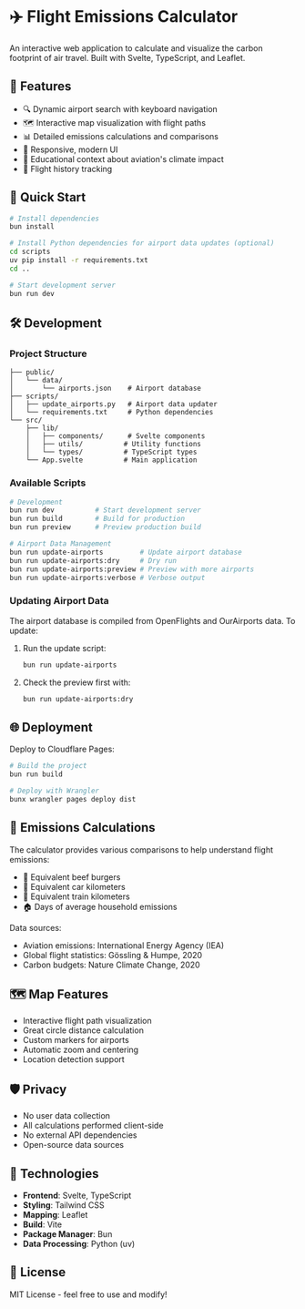 # ✈️ Flight Emissions Calculator

An interactive web application to calculate and visualize the carbon footprint of air travel. Built with Svelte, TypeScript, and Leaflet.

## 🌟 Features

- 🔍 Dynamic airport search with keyboard navigation
- 🗺️ Interactive map visualization with flight paths
- 📊 Detailed emissions calculations and comparisons
- 📱 Responsive, modern UI
- 📖 Educational context about aviation's climate impact
- 📝 Flight history tracking

## 🚀 Quick Start

```bash
# Install dependencies
bun install

# Install Python dependencies for airport data updates (optional)
cd scripts
uv pip install -r requirements.txt
cd ..

# Start development server
bun run dev
```

## 🛠️ Development

### Project Structure

```
├── public/
│   └── data/
│       └── airports.json    # Airport database
├── scripts/
│   ├── update_airports.py   # Airport data updater
│   └── requirements.txt     # Python dependencies
└── src/
    ├── lib/
    │   ├── components/      # Svelte components
    │   ├── utils/          # Utility functions
    │   └── types/          # TypeScript types
    └── App.svelte          # Main application
```

### Available Scripts

```bash
# Development
bun run dev          # Start development server
bun run build        # Build for production
bun run preview      # Preview production build

# Airport Data Management
bun run update-airports         # Update airport database
bun run update-airports:dry     # Dry run
bun run update-airports:preview # Preview with more airports
bun run update-airports:verbose # Verbose output
```

### Updating Airport Data

The airport database is compiled from OpenFlights and OurAirports data. To update:

1. Run the update script:
   ```bash
   bun run update-airports
   ```
2. Check the preview first with:
   ```bash
   bun run update-airports:dry
   ```

## 🌐 Deployment

Deploy to Cloudflare Pages:

```bash
# Build the project
bun run build

# Deploy with Wrangler
bunx wrangler pages deploy dist
```

## 🧮 Emissions Calculations

The calculator provides various comparisons to help understand flight emissions:

- 🍔 Equivalent beef burgers
- 🚗 Equivalent car kilometers
- 🚂 Equivalent train kilometers
- 🏠 Days of average household emissions

Data sources:
- Aviation emissions: International Energy Agency (IEA)
- Global flight statistics: Gössling & Humpe, 2020
- Carbon budgets: Nature Climate Change, 2020

## 🗺️ Map Features

- Interactive flight path visualization
- Great circle distance calculation
- Custom markers for airports
- Automatic zoom and centering
- Location detection support

## 🛡️ Privacy

- No user data collection
- All calculations performed client-side
- No external API dependencies
- Open-source data sources

## 🔧 Technologies

- **Frontend**: Svelte, TypeScript
- **Styling**: Tailwind CSS
- **Mapping**: Leaflet
- **Build**: Vite
- **Package Manager**: Bun
- **Data Processing**: Python (uv)

## 📄 License

MIT License - feel free to use and modify!
